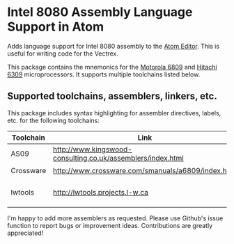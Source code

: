 # Intel 8080 Assembly Language Support in Atom

Adds language support for Intel 8080 assembly to the [Atom Editor](https://atom.io). This is useful for writing code for the Vectrex.

This package contains the mnemonics for the
[Motorola 6809](https://en.wikipedia.org/wiki/Motorola_6809) and
[Hitachi 6309](https://en.wikipedia.org/wiki/Hitachi_6309)
microprocessors. It supports multiple toolchains listed below.

## Supported toolchains, assemblers, linkers, etc.

This package includes syntax highlighting for assembler directives, labels, etc. for the following toolchains:

Toolchain | Link | 6809 | 6309 | Platforms
----------|------|------|------|-----------
AS09 | http://www.kingswood-consulting.co.uk/assemblers/index.html | :heavy_check_mark: | :heavy_check_mark: | Linux, Windows
Crossware | http://www.crossware.com/smanuals/a6809/index.html | :heavy_check_mark: | :heavy_multiplication_x: | Windows
lwtools | http://lwtools.projects.l-w.ca | :heavy_check_mark: | :heavy_check_mark: | Linux, Mac, Windows

I'm happy to add more assemblers as requested. Please use Github's issue function to report bugs or improvement ideas. Contributions are greatly appreciated!
